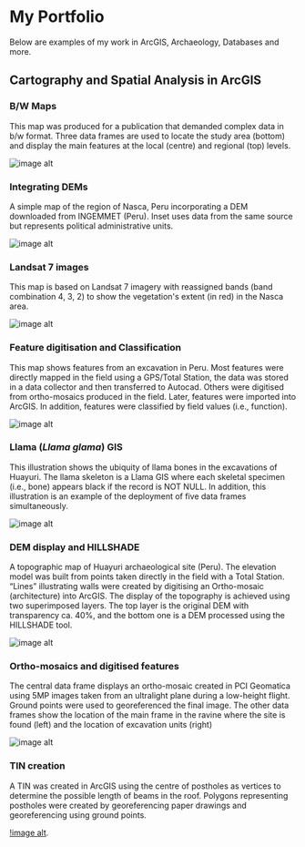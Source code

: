 # My Portfolio

Below are examples of my work in ArcGIS, Archaeology, Databases and more.

## Cartography and Spatial Analysis in ArcGIS
### B/W Maps 
This map was produced for a publication that demanded complex data in b/w format. Three data frames are used to locate the study area (bottom) and display the main features at the local (centre) and regional (top) levels.

![image alt](images/Caravans_Fig1_w_arrow_mod2.jpg?raw=true)


### Integrating DEMs
A simple map of the region of Nasca, Peru incorporating a DEM downloaded from INGEMMET (Peru). Inset uses data from the same source but represents political administrative units.

![image alt](images/Ch2_TheDrainage_characteristics_mod.jpg?raw=true)


### Landsat 7 images
This map is based on Landsat 7 imagery with reassigned bands (band combination 4, 3, 2) to show the vegetation's extent (in red) in the Nasca area.

![image alt](images/Landsat8_2017_April_Nasca_location_mod.jpg?raw=true)


### Feature digitisation and Classification
This map shows features from an excavation in Peru. Most features were directly mapped in the field using a GPS/Total Station, the data was stored in a data collector and then transferred to Autocad. Others were digitised from ortho-mosaics produced in the field. Later, features were imported into ArcGIS. In addition, features were classified by field values (i.e., function).

![image alt](images/Ch4_Cluster4_Middle_Map12_mod.jpg?raw=true)

### Llama (*Llama glama*) GIS
This illustration shows the ubiquity of llama bones in the excavations of Huayuri. The llama skeleton is a Llama GIS where each skeletal specimen (i.e., bone) appears black if the record is NOT NULL. In addition, this illustration is an example of the deployment of five data frames simultaneously.
 
![image alt](images/LlamaGis_by_HH_mod.jpg?raw=true)
 

### DEM display and HILLSHADE
A topographic map of Huayuri archaeological site (Peru). The elevation model was built from points taken directly in the field with a Total Station. “Lines” illustrating walls were created by digitising an Ortho-mosaic (architecture) into ArcGIS. The display of the topography is achieved using two superimposed layers. The top layer is the original DEM with transparency ca. 40%, and the bottom one is a DEM processed using the HILLSHADE tool. 

![image alt](images/HUAY_ARCH_SURFACE_for_neighb11_mod.jpg?raw=true)
 
### Ortho-mosaics and digitised features
The central data frame displays an ortho-mosaic created in PCI Geomatica using 5MP images taken from an ultralight plane during a low-height flight. Ground points were used to georeferenced the final image. The other data frames show the location of the main frame in the ravine where the site is found (left) and the location of excavation units (right)

![image alt](images/CompoundC03_ExcUnits_mod.jpg?raw=true)

### TIN creation
A  TIN was created in ArcGIS using the centre  of postholes as vertices to determine the possible length of beams in the roof. Polygons representing postholes were created by georeferencing paper drawings and georeferencing using ground points.

[!image alt](images/Ch5_Dist_Middle_Roof_PostholeSize_mod.jpg?raw=true).
